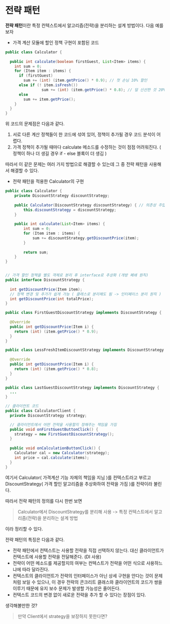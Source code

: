 # 전략 패턴

**전략 패턴**이란 특정 컨텍스트에서 알고리즘(전략)을 분리하는 설계 방법이다. 다음 예를 보자

* 가격 계산 모듈에 할인 정책 구현이 포함된 코드

```java
public class Calculator {
  	
  public int calculate(boolean firstGuest, List<Item> items) {
    int sum = 0;
    for (Item item : items) {
      if (firstGuest)
        sum += (int) (item.getPrice() * 0.9); // 첫 손님 10% 할인
      else if (! item.isFresh())
				sum += (int) (item.getPrice() * 0.8); // 덜 신선한 것 20% 할인
      else
        sum += item.getPrice();
    }
  }
}
```

위 코드의 문제점은 다음과 같다.

1. 서로 다른 계산 정책들이 한 코드에 섞여 있어, 정책이 추가될 경우 코드 분석이 어렵다.
2. 가격 정책이 추가될 때마다 calculate 메소드를 수정하는 것이 점점 어려워진다. ( 정책이 하나 더 생길 경우 if - else 블록이 더 생김 )

따라서 이 같은 문제는 여러 가지 방법으로 해결할 수 있는데 그 중 전략 패턴을 사용해서 해결할 수 있다.

* 전략 패턴을 적용한 Calculator의 구현

```java
public class Calculator {
	private DiscountStrategy discountStrategy;
	
	public Calculator(DiscountStrategy discountStrategy) { // 의존성 주입
		this.discountStrategy = discountStrategy;
	}
	
	public int calculate(List<Item> items) {
		int sum = 0;
		for (Item item : items) {
			sum += discountStrategy.getDiscountPrice(item);
		}
		
		return sum;
	}
}


// 가격 할인 정책을 별도 객체로 분리 후 interface로 추상화 (개방 폐쇄 원칙)
public interface DiscountStrategy {
  
  int getDiscountPrice(Item item);
  // 정책 변경 및 추가가 쉽게 가능 ( 클래스로 분리해도 됨 -> 인터페이스 분리 원칙 )
  int getDiscountPrice(int totalPrice);
}

public class FirstGuestDiscountStrategy implements DiscountStrategy {
  
  @Override
  public int getDiscountPrice(Item i) {
    return (int) (item.getPrice() * 0.9);
  }
}

public class LessFreshItemDiscountStrategy implements DiscountStrategy {
  
  @Override
  public int getDiscountPrice(Item i) {
    return (int) (item.getPrice() * 0.8);
  }
}

public class LastGuestDiscountStrategy implements DiscountStrategy {
  ...
}

// 클라이언트 코드
public class CalculatorClient {
  private DiscountStrategy strategy;

  // 클라이언트에서 어떤 전략을 사용할지 정해주는 책임을 가짐
  public void onFirstGuestButtonClick() {
    strategy = new FirstGuestDiscountStrategy();
  }
  
  public void onCalculationButtonClick() {
    Calculator cal = new Calculator(strategy);
    int price = cal.calculate(items);
  }
}
```

여기서 Calculator( 가격계산 기능 자체의 책임을 지님 )를 컨텍스트라고 부르고 DiscountStrategy( 가격 할인 알고리즘을 추상화하여 전략을 가짐 )를 전략이라 불린다.

따라서 전략 패턴의 정의를 다시 한번 보면 

> Calculator에서 DiscountStrategy를 분리해 사용 -> 특정 컨텍스트에서 알고리즘(전략)을 분리하는 설계 방법

이라 정리할 수 있다.

전략 패턴의 특징은 다음과 같다.

* 전략 패턴에서 컨텍스트는 사용할 전략을 직접 선택하지 않는다. 대신 클라이언트가 컨텍스트에 사용할 전략을 전달해준다. (DI 사용)
* 전략이 어떤 메소드를 제공할지의 여부는 컨텍스트가 전략을 어떤 식으로 사용하느냐에 따라 달라진다.
* 컨텍스트의 클라이언트가 전략의 인터페이스가 아닌 상세 구현을 안다는 것이 문제처럼 보일 수 있으나, 이 경우 전략의 콘크리트 클래스와 클라이언트의 코드가 쌍을 이루기 때문에 유지 보수 문제가 발생할 가능성은 줄어든다.
* 컨텍스트 코드의 변경 없이 새로운 전략을 추가 할 수 있다는 장점이 있다.





생각해볼만한 것?

> 만약 Client에서 strategy을 보장하지 못한다면?

